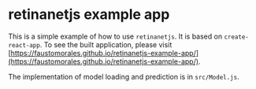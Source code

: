 # retinanetjs example app
This is a simple example of how to use `retinanetjs`. It is based on `create-react-app`. To see the built application, please visit [https://faustomorales.github.io/retinanetjs-example-app/](https://faustomorales.github.io/retinanetjs-example-app/).

The implementation of model loading and prediction is in `src/Model.js`.